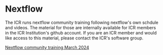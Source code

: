 # Nextflow

The ICR runs nextflow community training following nextflow's own schdule and videos. The material for those are internally available for ICR members in the ICR Institution's github account. If you are an ICR member and would like access to this material, please contact the ICR's software group.

[Nextflow community training March 2024](https://urban-parakeet-mzjmnnp.pages.github.io/2024_March/)